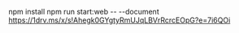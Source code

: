 npm install
npm run start:web -- --document https://1drv.ms/x/s!Ahegk0GYgtyRmUJqLBVrRcrcEOpG?e=7i6QOi